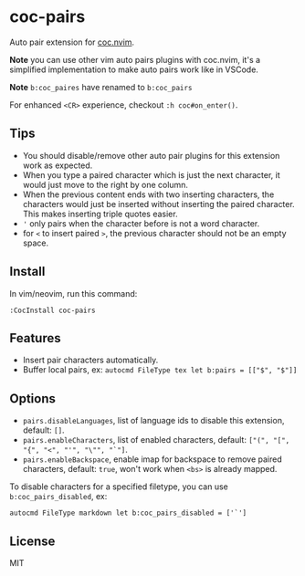 # coc-pairs

Auto pair extension for [coc.nvim](https://github.com/neoclide/coc.nvim).

**Note** you can use other vim auto pairs plugins with coc.nvim, it's a
simplified implementation to make auto pairs work like in VSCode.

**Note** `b:coc_paires` have renamed to `b:coc_pairs`

For enhanced `<CR>` experience, checkout `:h coc#on_enter()`.

## Tips

- You should disable/remove other auto pair plugins for this extension work as expected.
- When you type a paired character which is just the next character, it would just move to the right by one column.
- When the previous content ends with two inserting characters, the characters would just be inserted without inserting the paired character. This makes inserting triple quotes easier.
- `'` only pairs when the character before is not a word character.
- for `<` to insert paired `>`, the previous character should not be an empty space.

## Install

In vim/neovim, run this command:

```
:CocInstall coc-pairs
```

## Features

- Insert pair characters automatically.
- Buffer local pairs, ex: `autocmd FileType tex let b:pairs = [["$", "$"]]`

## Options

- `pairs.disableLanguages`, list of language ids to disable this extension, default: `[]`.
- `pairs.enableCharacters`, list of enabled characters, default: `` ["(", "[", "{", "<", "'", "\"", "`"] ``.
- `pairs.enableBackspace`, enable imap for backspace to remove paired characters,
  default: `true`, won't work when `<bs>` is already mapped.

To disable characters for a specified filetype, you can use `b:coc_pairs_disabled`, ex:

    autocmd FileType markdown let b:coc_pairs_disabled = ['`']

## License

MIT
